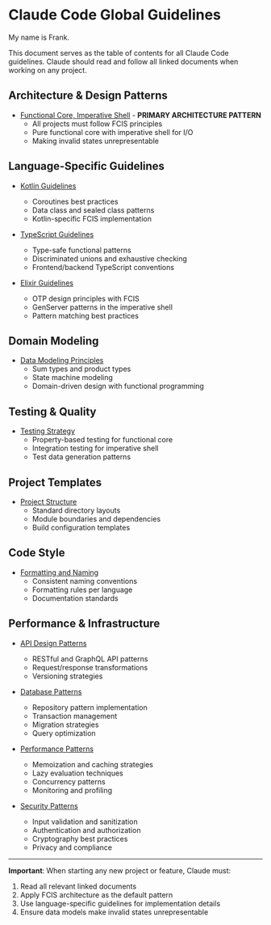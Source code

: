 # Claude Code Global Guidelines

My name is Frank.

This document serves as the table of contents for all Claude Code guidelines. Claude should read and follow all linked documents when working on any project.

## Architecture & Design Patterns

- [Functional Core, Imperative Shell](fcis-architecture.md) - **PRIMARY ARCHITECTURE PATTERN**
  - All projects must follow FCIS principles
  - Pure functional core with imperative shell for I/O
  - Making invalid states unrepresentable

## Language-Specific Guidelines

- [Kotlin Guidelines](kotlin-guidelines.md)
  - Coroutines best practices
  - Data class and sealed class patterns
  - Kotlin-specific FCIS implementation

- [TypeScript Guidelines](typescript-guidelines.md)
  - Type-safe functional patterns
  - Discriminated unions and exhaustive checking
  - Frontend/backend TypeScript conventions

- [Elixir Guidelines](elixir-guidelines.md)
  - OTP design principles with FCIS
  - GenServer patterns in the imperative shell
  - Pattern matching best practices

## Domain Modeling

- [Data Modeling Principles](data-modeling.md)
  - Sum types and product types
  - State machine modeling
  - Domain-driven design with functional programming

## Testing & Quality

- [Testing Strategy](testing-strategy.md)
  - Property-based testing for functional core
  - Integration testing for imperative shell
  - Test data generation patterns

## Project Templates

- [Project Structure](project-structure.md)
  - Standard directory layouts
  - Module boundaries and dependencies
  - Build configuration templates

## Code Style

- [Formatting and Naming](code-style.md)
  - Consistent naming conventions
  - Formatting rules per language
  - Documentation standards

## Performance & Infrastructure

- [API Design Patterns](api-design.md)
  - RESTful and GraphQL API patterns
  - Request/response transformations
  - Versioning strategies

- [Database Patterns](database-patterns.md)
  - Repository pattern implementation
  - Transaction management
  - Migration strategies
  - Query optimization

- [Performance Patterns](performance-patterns.md)
  - Memoization and caching strategies
  - Lazy evaluation techniques
  - Concurrency patterns
  - Monitoring and profiling

- [Security Patterns](security-patterns.md)
  - Input validation and sanitization
  - Authentication and authorization
  - Cryptography best practices
  - Privacy and compliance

---

**Important**: When starting any new project or feature, Claude must:
1. Read all relevant linked documents
2. Apply FCIS architecture as the default pattern
3. Use language-specific guidelines for implementation details
4. Ensure data models make invalid states unrepresentable